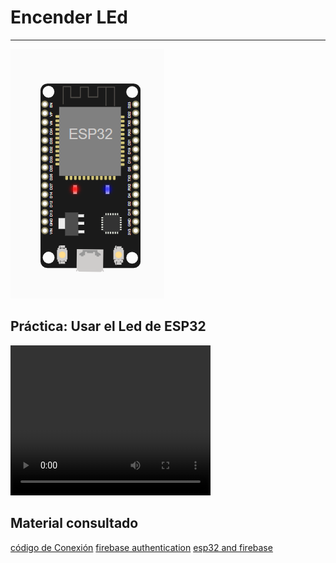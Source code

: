 # Encender LEd
------------------------------------------

![imagen](led.png)

## Práctica: Usar el Led de  ESP32

<video width="320" height="240" controls>
  <source src="video.mp4" type="video/mp4">
</video>

## Material consultado
[código de Conexión](https://raw.githubusercontent.com/ComputadorasySensores/Capitulo45/refs/heads/main/main.py)
[firebase authentication](https://www.telerik.com/blogs/firebase-authentication-using-custom-token)
[esp32 and firebase](https://medium.com/firebase-developers/getting-started-with-esp32-and-firebase-1e7f19f63401)